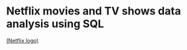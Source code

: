 # Netflix movies and TV shows data analysis using SQL


[(Netflix logo)](https://github.com/krish21404/netflix_sql/blob/main/logo.png)
